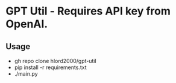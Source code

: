 # GPT Util - Requires API key from OpenAI.
## Usage
 - gh repo clone hlord2000/gpt-util
 - pip install -r requirements.txt
 - ./main.py
